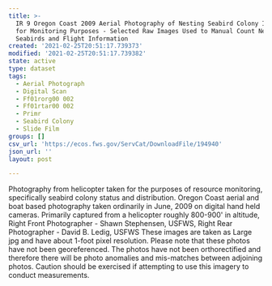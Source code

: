 ```yaml
---
title: >-
  IR 9 Oregon Coast 2009 Aerial Photography of Nesting Seabird Colony Islands
  for Monitoring Purposes - Selected Raw Images Used to Manual Count Nesting
  Seabirds and Flight Information
created: '2021-02-25T20:51:17.739373'
modified: '2021-02-25T20:51:17.739382'
state: active
type: dataset
tags:
  - Aerial Photograph
  - Digital Scan
  - Ff01rorg00 002
  - Ff01rtar00 002
  - Primr
  - Seabird Colony
  - Slide Film
groups: []
csv_url: 'https://ecos.fws.gov/ServCat/DownloadFile/194940'
json_url: ''
layout: post

---
```

Photography from helicopter taken for the purposes of resource monitoring, specifically seabird colony status and distribution. Oregon Coast aerial and boat based photography taken ordinarily in June, 2009 on digital hand held cameras. Primarily captured from a helicopter roughly 800-900' in altitude, Right Front Photographer - Shawn Stephensen, USFWS, Right Rear Photographer - David B. Ledig, USFWS These images are taken as Large jpg and have about 1-foot pixel resolution. Please note that these photos have not been georeferenced. The photos have not been orthorectified and therefore there will be photo anomalies and mis-matches between adjoining photos. Caution should be exercised if attempting to use this imagery to conduct measurements.
